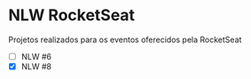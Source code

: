 # NLW RocketSeat

Projetos realizados para os eventos oferecidos pela RocketSeat

- [ ] NLW #6
- [x] NLW #8